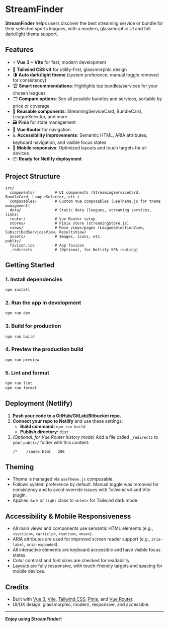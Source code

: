 # StreamFinder

**StreamFinder** helps users discover the best streaming service or bundle for their selected sports leagues, with a modern, glassmorphic UI and full dark/light theme support.

## Features

- ⚡ **Vue 3 + Vite** for fast, modern development
- 🎨 **Tailwind CSS v4** for utility-first, glassmorphic design
- 🌗 **Auto dark/light theme** (system preference; manual toggle removed for consistency)
- 🏆 **Smart recommendations**: Highlights top bundles/services for your chosen leagues
- 🗂️ **Compare options**: See all possible bundles and services, sortable by price or coverage
- 🧩 **Reusable components**: StreamingServiceCard, BundleCard, LeagueSelector, and more
- 🗃️ **Pinia** for state management
- 🔗 **Vue Router** for navigation
- ♿ **Accessibility improvements**: Semantic HTML, ARIA attributes, keyboard navigation, and visible focus states
- 📱 **Mobile responsive**: Optimized layouts and touch targets for all devices
- 📦 **Ready for Netlify deployment**

## Project Structure

```
src/
  components/         # UI components (StreamingServiceCard, BundleCard, LeagueSelector, etc.)
  composables/        # Custom Vue composables (useTheme.js for theme management)
  data/               # Static data (leagues, streaming services, links)
  router/             # Vue Router setup
  stores/             # Pinia store (streamingStore.js)
  views/              # Main views/pages (LeagueSelectionView, SubscribedServicesView, ResultsView)
  assets/             # Images, icons, etc.
public/
  favicon.ico         # App favicon
  _redirects          # (Optional, for Netlify SPA routing)
```

## Getting Started

### 1. Install dependencies

```sh
npm install
```

### 2. Run the app in development

```sh
npm run dev
```

### 3. Build for production

```sh
npm run build
```

### 4. Preview the production build

```sh
npm run preview
```

### 5. Lint and format

```sh
npm run lint
npm run format
```

## Deployment (Netlify)

1. **Push your code to a GitHub/GitLab/Bitbucket repo.**
2. **Connect your repo to Netlify** and use these settings:
   - **Build command:** `npm run build`
   - **Publish directory:** `dist`
3. _(Optional, for Vue Router history mode)_
   Add a file called `_redirects` to your `public/` folder with this content:
   ```
   /*    /index.html   200
   ```

## Theming

- Theme is managed via `useTheme.js` composable.
- Follows system preference by default. Manual toggle was removed for consistency and to avoid override issues with Tailwind v4 and Vite plugin.
- Applies `dark` or `light` class to `<html>` for Tailwind dark mode.

## Accessibility & Mobile Responsiveness

- All main views and components use semantic HTML elements (e.g., `<section>`, `<article>`, `<button>`, `<nav>`).
- ARIA attributes are used for improved screen reader support (e.g., `aria-label`, `aria-expanded`).
- All interactive elements are keyboard accessible and have visible focus states.
- Color contrast and font sizes are checked for readability.
- Layouts are fully responsive, with touch-friendly targets and spacing for mobile devices.

## Credits

- Built with [Vue 3](https://vuejs.org/), [Vite](https://vitejs.dev/), [Tailwind CSS](https://tailwindcss.com/), [Pinia](https://pinia.vuejs.org/), and [Vue Router](https://router.vuejs.org/).
- UI/UX design: glassmorphic, modern, responsive, and accessible.

---

**Enjoy using StreamFinder!**
